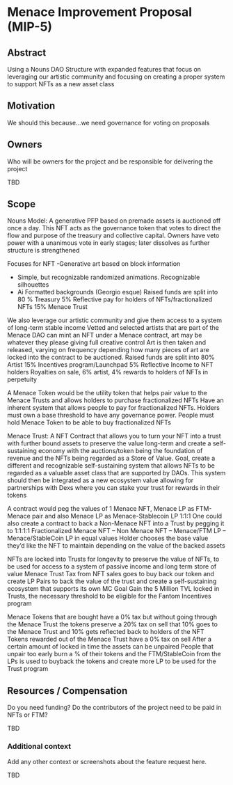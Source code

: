 # Menace Improvement Proposal (MIP-5)

## Abstract
Using a Nouns DAO Structure with expanded features that focus on leveraging our artistic community and focusing on creating a proper system to support NFTs as a new asset class

## Motivation
We should this because...we need governance for voting on proposals

## Owners
Who will be owners for the project and be responsible for delivering the project

TBD

## Scope
Nouns Model: A generative PFP based on premade assets is auctioned off once a day. This NFT acts as the governance token that votes to direct the flow and purpose of the treasury and collective capital. Owners have veto power with a unanimous vote in early stages; later dissolves as further structure is strengthened 


Focuses for NFT
-Generative art based on block information
- Simple, but recognizable randomized animations. Recognizable silhouettes 
- Ai Formatted backgrounds (Georgio esque)
Raised funds are split into 80 % Treasury 5% Reflective pay for holders of NFTs/fractionalized NFTs  15% Menace Trust


We also leverage our artistic community and give them access to a system of long-term stable income 
Vetted and selected artists that are part of the Menace DAO can mint an NFT under a Menace contract, art may be whatever they please giving full creative control
Art is then taken and released, varying on frequency depending how many pieces of art are locked into the contract to be auctioned.
Raised funds are split into 80% Artist 15% Incentives program/Launchpad 5% Reflective Income to NFT holders 
Royalties on sale, 6% artist, 4% rewards to holders of NFTs in perpetuity 


A Menace Token would be the utility token that helps pair value to the Menace Trusts and allows holders to purchase fractionalized NFTs
Have an inherent system that allows people to pay for fractionalized NFTs. Holders must own a base threshold to have any governance power. People must hold Menace Token to be able to buy fractionalized NFTs 

Menace Trust: A NFT Contract that allows you to turn your NFT into a trust with further bound assets to preserve the value long-term and create a self-sustaining economy with the auctions/token being the foundation of revenue and the NFTs being regarded as a Store of Value. 
Goal, create a different and recognizable self-sustaining system that allows NFTs to be regarded as a valuable asset class that are supported by DAOs. This system should then be integrated as a new ecosystem value allowing for partnerships with Dexs where you can stake your trust for rewards in their tokens

A contract would peg the values of 1 Menace NFT, Menace LP as FTM-Menace pair and also Menace LP as Menace-Stablecoin LP  1:1:1 
One could also create a contract to back a Non-Menace NFT into a Trust by pegging it to
1:1:1:1 
Fractionalized Menace NFT – Non Menace NFT – Menace/FTM LP – Menace/StableCoin LP in equal values
Holder chooses the base value they’d like the NFT to maintain depending on the value of the backed assets 

NFTs are locked into Trusts for longevity to preserve the value of NFTs, to be used for access to a system of passive income and long term store of value 
Menace Trust Tax from NFT sales goes to buy back our token and create LP Pairs to back the value of the trust and create a self-sustaining ecosystem that supports its own MC 
Goal Gain the 5 Million TVL locked in Trusts, the necessary threshold to be eligible for the Fantom Incentives program

Menace Tokens that are bought have a 0% tax but without going through the Menace Trust the tokens preserve a 20% tax on sell that 10% goes to the Menace Trust and 10% gets reflected back to holders of the NFT 
Tokens rewarded out of the Menace Trust have a 0% tax on sell 
After a certain amount of locked in time the assets can be unpaired 
People that unpair too early burn a % of their tokens and the FTM/StableCoin from the LPs is used to buyback the tokens and create more LP to be used for the Trust program

## Resources / Compensation
Do you need funding? Do the contributors of the project need to be paid in NFTs or FTM? 

TBD

### Additional context
Add any other context or screenshots about the feature request here.

TBD

